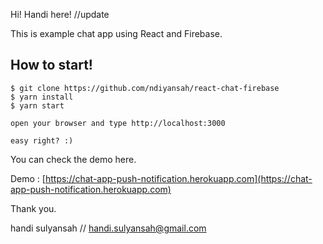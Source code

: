 Hi! Handi here!
//update

This is example chat app using React and Firebase.

## How to start!
```
$ git clone https://github.com/ndiyansah/react-chat-firebase
$ yarn install
$ yarn start

open your browser and type http://localhost:3000

easy right? :)
```

You can check the demo here.

Demo : [https://chat-app-push-notification.herokuapp.com](https://chat-app-push-notification.herokuapp.com)

Thank you.


handi sulyansah // handi.sulyansah@gmail.com
